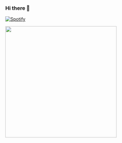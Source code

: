 ### Hi there 👋

<!--
**Aditya-Rajgor/Aditya-Rajgor** is a ✨ _special_ ✨ repository because its `README.md` (this file) appears on your GitHub profile.

Here are some ideas to get you started:

- 🔭 I’m currently working on ...
- 🌱 I’m currently learning ...
- 👯 I’m looking to collaborate on ...
- 🤔 I’m looking for help with ...
- 💬 Ask me about ...
- 📫 How to reach me: ...
- 😄 Pronouns: ...
- ⚡ Fun fact: ...
-->

[![Spotify](https://novatorem-three-ebon.vercel.app/api/spotify)](https://open.spotify.com/user/31vzs6za6rjjnxnuzb5phnkqeexu?si=8F_5IleNTKiCO32E3oxnTQ)

[<img src="https://novatorem-git-master.aditya-rajgor.vercel.app/api/spotify-playing" width="350" />](https://open.spotify.com/user/31vzs6za6rjjnxnuzb5phnkqeexu?si=8F_5IleNTKiCO32E3oxnTQ)
